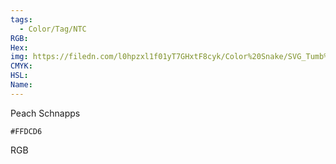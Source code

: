 ```yaml
---
tags:
  - Color/Tag/NTC
RGB:
Hex:
img: https://filedn.com/l0hpzxl1f01yT7GHxtF8cyk/Color%20Snake/SVG_Tumb%20Mass%20No%20Name/FFDCD6.svg
CMYK:
HSL:
Name:
---
```

Peach Schnapps
```palette
#FFDCD6
```
RGB

